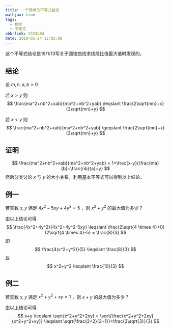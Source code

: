 ```yaml
---
title: 一个简单的不等式结论
mathjax: true
tags:
  - 数学
  - 不等式
abbrlink: 2323b8d
date: 2019-01-24 12:02:08
---
```


这个不等式结论是19/1/13写关于圆锥曲线求线段比值最大值时发现的。
## 结论  

设 $m,n,a,b>0$ 

若 $x>y$ 则  
$$
\frac{ma^2+nb^2+xab}{ma^2+nb^2+yab} \leqslant \frac{2\sqrt{mn}+x}{2\sqrt{mn}+y}
$$

若 $x<y$ 则  
$$ 
\frac{ma^2+nb^2+xab}{ma^2+nb^2+yab} \geqslant \frac{2\sqrt{mn}+x}{2\sqrt{mn}+y} 
$$
<!-- more -->
## 证明  
$$
\frac{ma^2+nb^2+xab}{ma^2+nb^2+yab} = 1+\frac{x-y}{\frac{ma}{b}+\frac{nb}{a}+y}
$$
然后分类讨论 $x$ 与 $y$ 的大小关系，利用基本不等式可以得到以上结论。  

## 例一  
若实数 $x,y$ 满足 $4x^2-5xy+4y^2=5$ ，则 $x^2+y^2$ 的最大值为多少？

由以上结论可得  
$$
\frac{4x^2+4y^2}{4x^2+4y^2-5xy} \leqslant \frac{2\sqrt{4 \times 4}+0}{2\sqrt{4 \times 4}-5} = \frac{8}{3}
$$
即  
$$
\frac{4(x^2+y^2)}{5} \leqslant \frac{8}{3}
$$
故  
$$
x^2+y^2 \leqslant \frac{10}{3}
$$

## 例二  
若实数 $x,y$ 满足 $x^2+y^2+xy=1$ ，则 $x+y$ 的最大值为多少？  

由以上结论可得  
$$
x+y \leqslant  \sqrt{x^2+y^2+2xy} = \sqrt{\frac{x^2+y^2+2xy}{x^2+y^2+xy}} \leqslant \sqrt{\frac{2+2}{2+1}}=\frac{2\sqrt{3}}{3}
$$
